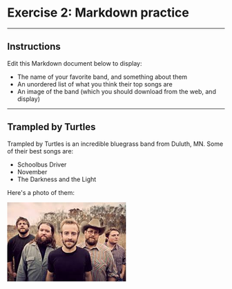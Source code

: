 # Exercise 2: Markdown practice

---
## Instructions
Edit this Markdown document below to display:

- The name of your favorite band, and something about them
- An unordered list of what you think their top songs are
- An image of the band (which you should download from the web, and display)

----
## Trampled by Turtles
Trampled by Turtles is an incredible bluegrass band from Duluth, MN.  Some of their best songs are:

- Schoolbus Driver
- November
- The Darkness and the Light

Here's a photo of them:

![tbt](tbt.jpeg)
